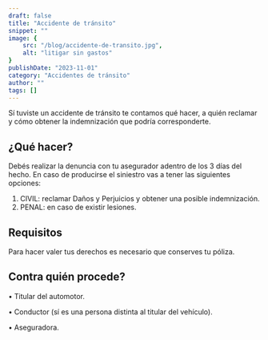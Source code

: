 ```yaml
---
draft: false
title: "Accidente de tránsito"
snippet: ""
image: {
    src: "/blog/accidente-de-transito.jpg",
    alt: "litigar sin gastos"
}
publishDate: "2023-11-01"
category: "Accidentes de tránsito"
author: ""
tags: []
---
```


Sí tuviste un accidente de tránsito te contamos qué hacer, a quién reclamar y cómo obtener la indemnización que podría corresponderte.

## ¿Qué hacer?

Debés realizar la denuncia con tu asegurador adentro de los 3 días del hecho.
En caso de producirse el siniestro vas a tener las siguientes opciones:
1. CIVIL: reclamar Daños y Perjuicios y obtener una posible indemnización.
2. PENAL: en caso de existir lesiones.

## Requisitos

Para hacer valer tus derechos es necesario que conserves tu póliza.

## Contra quién procede?

• Titular del automotor.

• Conductor (sí es una persona distinta al titular del vehículo).

• Aseguradora.
